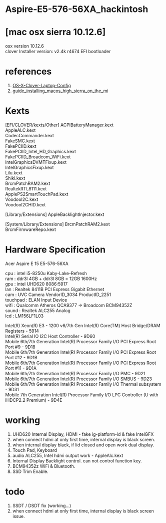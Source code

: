 # Aspire-E5-576-56XA_hackintosh

# [mac osx sierra 10.12.6]
osx version 10.12.6<br>
clover Installer version: v2.4k r4674 EFI bootloader

# references
1. <a href="https://github.com/RehabMan/OS-X-Clover-Laptop-Config">OS-X-Clover-Laptop-Config</a>
2. <a href="https://www.reddit.com/r/hackintosh/comments/7amizy/guide_installing_macos_high_sierra_on_the_mi/">guide_installing_macos_high_sierra_on_the_mi</a>
# Kexts
[EFI/CLOVER/kexts/Other]
ACPIBatteryManager.kext<br>
AppleALC.kext<br>
CodecCommander.kext<br>
FakeSMC.kext<br>
FakePCIID.kext<br>
FakePCIID_Intel_HD_Graphics.kext<br>
FakePCIID_Broadcom_WiFi.kext<br>
IntelGraphicsDVMTFixup.kext<br>
IntelGraphicsFixup.kext<br>
Lilu.kext<br>
Shiki.kext<br>
BrcmPatchRAM2.kext<br>
RealtekRTL8111.kext<br>
ApplePS2SmartTouchPad.kext<br>
VoodooI2C.kext<br>
VoodooI2CHID.kext<br>

[Library/Extensions]
AppleBacklightInjector.kext<br>

[System/Library/Extensions]
BrcmPatchRAM2.kext<br>
BrcmFirmwareRepo.kext<br>

# Hardware Specification
Acer Aspire E 15 E5-576-56XA<br>

cpu : intel i5-8250u Kaby-Lake-Refresh<br>
ram : ddr3l 4GB + ddr3l 8GB = 12GB 1600Hz<br>
gpu : intel UHD620 8086:5917<br>
lan : Realtek 8411B PCI Express Gigabit Ethernet<br>
cam : UVC Camera VendorID_3034 ProductID_2251<br>
touchpad : ELAN Input Device<br>
wifi : Qualcomm Atheros QCA9377 -> Broadcom BCM94352Z<br>
sound : Realtek ALC255 Analog<br>
lcd : LM156LF1L03<br>

Intel(R) Xeon(R) E3 - 1200 v6/7th Gen Intel(R) Core(TM) Host Bridge/DRAM Registers - 5914<br>
Intel(R) Serial IO I2C Host Controller - 9D60<br>
Mobile 6th/7th Generation Intel(R) Processor Family I/O PCI Express Root Port #9 - 9D18<br>
Mobile 6th/7th Generation Intel(R) Processor Family I/O PCI Express Root Port #12 - 9D1B<br>
Mobile 6th/7th Generation Intel(R) Processor Family I/O PCI Express Root Port #11 - 9D1A<br>
Mobile 6th/7th Generation Intel(R) Processor Family I/O PMC - 9D21<br>
Mobile 6th/7th Generation Intel(R) Processor Family I/O SMBUS - 9D23<br>
Mobile 6th/7th Generation Intel(R) Processor Family I/O Thermal subsystem - 9D31<br>
Mobile 7th Generation Intel(R) Processor Family I/O LPC Controller (U with iHDCP2.2 Premium) - 9D4E<br>

# working
1. UHD620 Internal Display, HDMI - fake ig-platform-id & fake IntelGFX
2. when connect hdmi at only first time, internal display is black screen.
3. when internal display black, if lid closed and open work dual display.
4. Touch Pad, Keyboard
5. audio ALC255, Intel hdmi output work - AppleAlc.kext
6. Internal Display Backlight control. can not control function key.
7. BCM94352z WiFi & Bluetooth.
8. SSD Trim Enable.

# todo
1. SSDT / DSDT fix (working...)
2. when connect hdmi at only first time, internal display is black screen issue.

